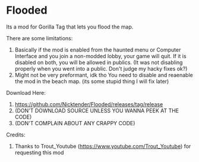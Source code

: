 # Flooded
Its a mod for Gorilla Tag that lets you flood the map. 

There are some limitations:
1. Basically if the mod is enabled from the haunted menu or Computer Interface and you join a non-modded lobby, your game will quit. If it is disabled on both, you will be allowed in publics. (It was not disabling properly when you went into a public. Don't judge my hacky fixes ok?)
2. Might not be very preformant, idk tho
You need to disable and reaenable the mod in the beach map. (its some stupid thing I will fix later)

Download Here:
1. https://github.com/Nicktender/Flooded/releases/tag/release
1. (DON'T DOWNLOAD SOURCE UNLESS YOU WANNA PEEK AT THE CODE)
1. (DON'T COMPLAIN ABOUT ANY CRAPPY CODE)

Credits:
1. Thanks to Trout_Youtube (https://www.youtube.com/Trout_Youtube) for requesting this mod

